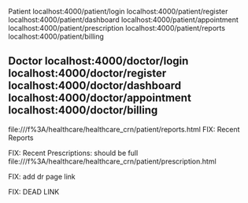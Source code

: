 Patient
    localhost:4000/patient/login
    localhost:4000/patient/register
    localhost:4000/patient/dashboard
    localhost:4000/patient/appointment
    localhost:4000/patient/prescription
    localhost:4000/patient/reports
    localhost:4000/patient/billing

Doctor
    localhost:4000/doctor/login
    localhost:4000/doctor/register
    localhost:4000/doctor/dashboard
    localhost:4000/doctor/appointment
    localhost:4000/doctor/billing
------------------------------------------------------------------------------------------------------------

file:///f%3A/healthcare/healthcare_crn/patient/reports.html
FIX: Recent Reports


FIX: Recent Prescriptions: should be full
file:///f%3A/healthcare/healthcare_crn/patient/prescription.html

FIX: add dr page link

FIX: DEAD LINK